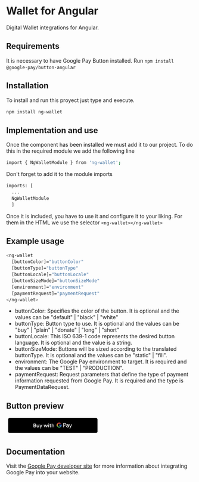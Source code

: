 # Wallet for Angular 

Digital Wallet integrations for Angular.

## Requirements

It is necessary to have Google Pay Button installed.
Run `npm install @google-pay/button-angular`

## Installation

To install and run this proyect just type and execute.
```bash
npm install ng-wallet
```

## Implementation and use

Once the component has been installed we must add it to our project.
To do this in the required module we add the following line
```bash
import { NgWalletModule } from 'ng-wallet';
```

Don't forget to add it to the module imports
```bash
imports: [
  ...
  NgWalletModule
  ]
```

Once it is included, you have to use it and configure it to your liking.
For them in the HTML we use the selector `<ng-wallet></ng-wallet>`

## Example usage

```bash
<ng-wallet
  [buttonColor]="buttonColor"
  [buttonType]="buttonType"
  [buttonLocale]="buttonLocale"
  [buttonSizeMode]="buttonSizeMode"
  [environment]="environment"
  [paymentRequest]="paymentRequest"
</ng-wallet>
```

* buttonColor: Specifies the color of the button. It is optional and the values can be "default" | "black" | "white"
* buttonType: Button type to use. It is optional and the values can be "buy" | "plain" | "donate" | "long" | "short"
* buttonLocale: This ISO 639-1 code represents the desired button language. It is optional and the value is a string.
* buttonSizeMode: Buttons will be sized according to the translated buttonType. It is optional and the values can be "static" | "fill".
* environment: The Google Pay environment to target. It is required and the values can be "TEST" | "PRODUCTION".
* paymentRequest: Request parameters that define the type of payment information requested from Google Pay. It is required and the type is PaymentDataRequest.

## Button preview

![alt text](https://github.com/kakismash/ng-wallet/blob/joaquin/button-preview.jpg?raw=true)

## Documentation

Visit the [Google Pay developer site](https://developers.google.com/pay/api/web/overview) for more information about integrating Google Pay into your website.

